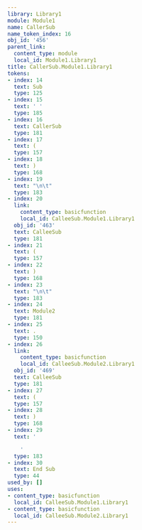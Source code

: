 ```yaml
---
library: Library1
module: Module1
name: CallerSub
name_token_index: 16
obj_id: '456'
parent_link:
  content_type: module
  local_id: Module1.Library1
title: CallerSub.Module1.Library1
tokens:
- index: 14
  text: Sub
  type: 125
- index: 15
  text: ' '
  type: 185
- index: 16
  text: CallerSub
  type: 181
- index: 17
  text: (
  type: 157
- index: 18
  text: )
  type: 168
- index: 19
  text: "\n\t"
  type: 183
- index: 20
  link:
    content_type: basicfunction
    local_id: CalleeSub.Module1.Library1
  obj_id: '463'
  text: CalleeSub
  type: 181
- index: 21
  text: (
  type: 157
- index: 22
  text: )
  type: 168
- index: 23
  text: "\n\t"
  type: 183
- index: 24
  text: Module2
  type: 181
- index: 25
  text: .
  type: 150
- index: 26
  link:
    content_type: basicfunction
    local_id: CalleeSub.Module2.Library1
  obj_id: '469'
  text: CalleeSub
  type: 181
- index: 27
  text: (
  type: 157
- index: 28
  text: )
  type: 168
- index: 29
  text: '

    '
  type: 183
- index: 30
  text: End Sub
  type: 44
used_by: []
uses:
- content_type: basicfunction
  local_id: CalleeSub.Module1.Library1
- content_type: basicfunction
  local_id: CalleeSub.Module2.Library1
---
```


